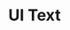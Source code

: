 ---
title: "UI Text"
permalink: /docs/post_mortem/
excerpt: "Text for customizing user interface elements found in the theme."
last_modified_at: 2021-05-11T10:22:55-04:00
---